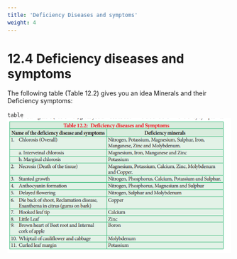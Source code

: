 ```yaml
---
title: 'Deficiency Diseases and symptoms'
weight: 4
---
```


# 12.4 Deficiency diseases and symptoms
 The following table (Table 12.2) gives you an idea Minerals and their Deficiency symptoms:

`table`
![](2.png)
